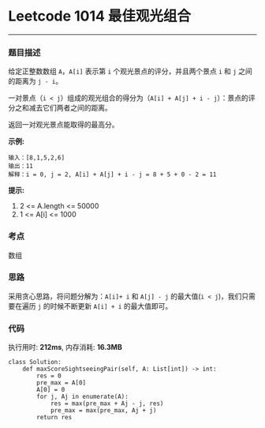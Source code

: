 # Leetcode 1014 最佳观光组合
***
### 题目描述
给定正整数数组 `A`，`A[i]` 表示第 `i` 个观光景点的评分，并且两个景点 `i` 和 `j` 之间的距离为 `j - i`。

一对景点（`i < j`）组成的观光组合的得分为（`A[i] + A[j] + i - j`）：景点的评分之和减去它们两者之间的距离。

返回一对观光景点能取得的最高分。


**示例:**

	输入：[8,1,5,2,6]
	输出：11
	解释：i = 0, j = 2, A[i] + A[j] + i - j = 8 + 5 + 0 - 2 = 11
	
**提示:**

1. 	2 <= A.length <= 50000
2. 	1 <= A[i] <= 1000



### 考点

数组


### 思路
采用贪心思路，将问题分解为：`A[i]+ i` 和 `A[j] - j` 的最大值(`i < j`)，我们只需要在遍历 `j` 的时候不断更新 `A[i] + i` 的最大值即可。


### 代码
执行用时: **212ms**, 内存消耗: **16.3MB**

```
class Solution:
    def maxScoreSightseeingPair(self, A: List[int]) -> int:
        res = 0
        pre_max = A[0]
        A[0] = 0
        for j, Aj in enumerate(A):
            res = max(pre_max + Aj - j, res)
            pre_max = max(pre_max, Aj + j)
        return res
```